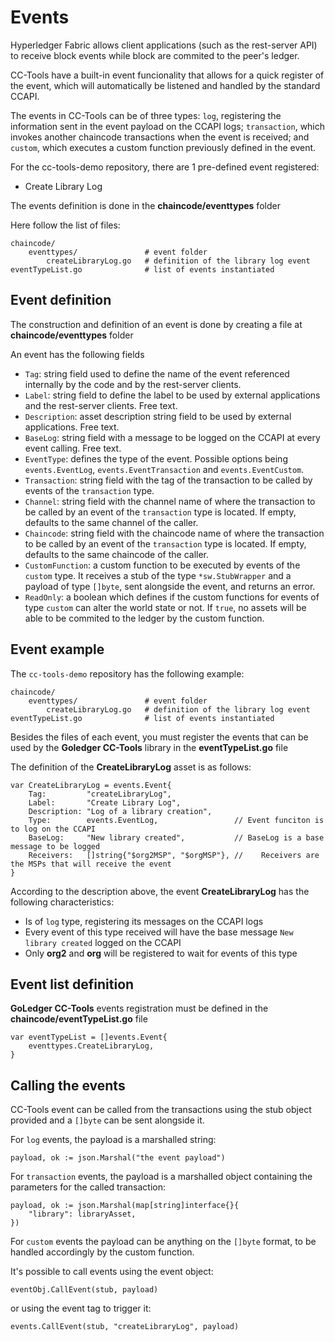 # Events

Hyperledger Fabric allows client applications (such as the rest-server API) to receive block events while block are commited to the peer's ledger.

CC-Tools have a built-in event funcionality that allows for a quick register of the event, which will automatically be listened and handled by the standard CCAPI.

The events in CC-Tools can be of three types: `log`, registering the information sent in the event payload on the CCAPI logs; `transaction`, which invokes another chaincode transactions when the event is received; and `custom`, which executes a custom function previously defined in the event.

For the cc-tools-demo repository, there are 1 pre-defined event registered:

- Create Library Log

The events definition is done in the **chaincode/eventtypes** folder

Here follow the list of files:

    chaincode/
        eventtypes/     		  # event folder
            createLibraryLog.go   # definition of the library log event
    eventTypeList.go   			  # list of events instantiated

## Event definition

The construction and definition of an event is done by creating a file at **chaincode/eventtypes** folder

An event has the following fields

- `Tag`: string field used to define the name of the event referenced internally by the code and by the rest-server clients.
- `Label`: string field to define the label to be used by external applications and the rest-server clients. Free text.
- `Description`: asset description string field to be used by external applications. Free text.
- `BaseLog`: string field with a message to be logged on the CCAPI at every event calling. Free text. 
- `EventType`: defines the type of the event. Possible options being `events.EventLog`, `events.EventTransaction` and `events.EventCustom`.
- `Transaction`: string field with the tag of the transaction to be called by events of the `transaction` type.
- `Channel`: string field with the channel name of where the transaction to be called by an event of the `transaction` type is located. If empty, defaults to the same channel of the caller.
- `Chaincode`: string field with the chaincode name of where the transaction to be called by an event of the `transaction` type is located. If empty, defaults to the same chaincode of the caller.
- `CustomFunction`: a custom function to be executed by events of the `custom` type. It receives a stub of the type `*sw.StubWrapper` and a payload of type `[]byte`, sent alongside the event, and returns an error.
- `ReadOnly`: a boolean which defines if the custom functions for events of type `custom` can alter the world state or not. If `true`, no assets will be able to be commited to the ledger by the custom function.


## Event example

The `cc-tools-demo` repository has the following example:

    chaincode/
        eventtypes/     		  # event folder
            createLibraryLog.go   # definition of the library log event
    eventTypeList.go    		  # list of events instantiated

Besides the files of each event, you must register the events that can be used by the **Goledger CC-Tools** library in the **eventTypeList.go** file

The definition of the **CreateLibraryLog** asset is as follows:

```golang
var CreateLibraryLog = events.Event{
	Tag:         "createLibraryLog",
	Label:       "Create Library Log",
	Description: "Log of a library creation",
	Type:        events.EventLog,                 // Event funciton is to log on the CCAPI
	BaseLog:     "New library created",           // BaseLog is a base message to be logged
	Receivers:   []string{"$org2MSP", "$orgMSP"}, // 	Receivers are the MSPs that will receive the event
}
```

According to the description above, the event **CreateLibraryLog** has the following characteristics:

- Is of `log` type, registering its messages on the CCAPI logs
- Every event of this type received will have the base message `New library created` logged on the CCAPI 
- Only **org2** and **org** will be registered to wait for events of this type

## Event list definition

**GoLedger CC-Tools** events registration must be defined in the **chaincode/eventTypeList.go** file

```golang
var eventTypeList = []events.Event{
	eventtypes.CreateLibraryLog,
}
```

## Calling the events

CC-Tools event can be called from the transactions using the stub object provided and a `[]byte` can be sent alongside it.

For `log` events, the payload is a marshalled string:

```golang
payload, ok := json.Marshal("the event payload")
```

For `transaction` events, the payload is a marshalled object containing the parameters for the called transaction:

```golang
payload, ok := json.Marshal(map[string]interface{}{
	"library": libraryAsset,
})
```

For `custom` events the payload can be anything on the `[]byte` format, to be handled accordingly by the custom function.

It's possible to call events using the event object:

```golang
eventObj.CallEvent(stub, payload)
```

or using the event tag to trigger it:

```golang
events.CallEvent(stub, "createLibraryLog", payload)
```

